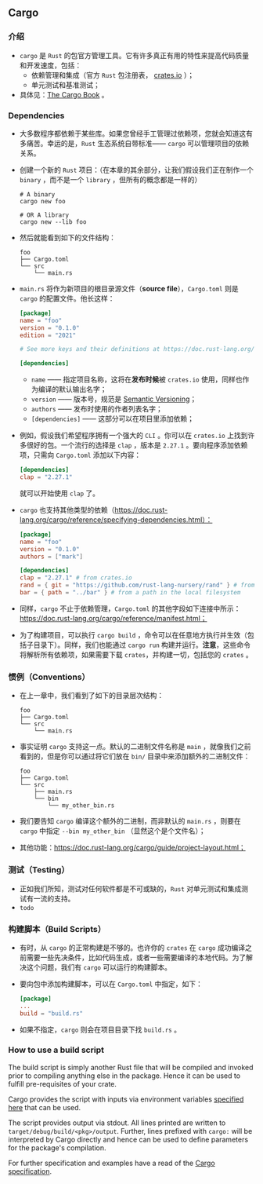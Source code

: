 ## Cargo

### 介绍

- `cargo` 是 `Rust` 的包官方管理工具。它有许多真正有用的特性来提高代码质量和开发速度，包括：
  - 依赖管理和集成（官方 `Rust` 包注册表， [crates.io](https://crates.io/) ）；
  - 单元测试和基准测试；
- 具体见：[The Cargo Book](https://doc.rust-lang.org/cargo/) 。



### Dependencies

- 大多数程序都依赖于某些库。如果您曾经手工管理过依赖项，您就会知道这有多痛苦。幸运的是，`Rust` 生态系统自带标准—— `cargo` 可以管理项目的依赖关系。

- 创建一个新的 `Rust` 项目：（在本章的其余部分，让我们假设我们正在制作一个 `binary` ，而不是一个 `library` ，但所有的概念都是一样的）

  ```shell
  # A binary
  cargo new foo
  
  # OR A library
  cargo new --lib foo
  ```

- 然后就能看到如下的文件结构：

  ```shell
  foo
  ├── Cargo.toml
  └── src
      └── main.rs
  ```

- `main.rs` 将作为新项目的根目录源文件（**source file**），`Cargo.toml` 则是 `cargo` 的配置文件。他长这样：

  ```toml
  [package]
  name = "foo"
  version = "0.1.0"
  edition = "2021"
  
  # See more keys and their definitions at https://doc.rust-lang.org/cargo/reference/manifest.html
  
  [dependencies]
  ```

  - `name` —— 指定项目名称，这将在**发布时候**被 `crates.io` 使用，同样也作为编译的默认输出名字；
  - `version` —— 版本号，规范是 [Semantic Versioning](http://semver.org/)；
  - `authors` —— 发布时使用的作者列表名字；
  - `[dependencies]` —— 这部分可以在项目里添加依赖；

- 例如，假设我们希望程序拥有一个强大的 `CLI` 。你可以在 `crates.io` 上找到许多很好的包。一个流行的选择是 `clap` ，版本是 `2.27.1` 。要向程序添加依赖项，只需向 `Cargo.toml` 添加以下内容：

  ```toml
  [dependencies]
  clap = "2.27.1"
  ```

  就可以开始使用 `clap` 了。

- `cargo` 也支持其他类型的依赖（https://doc.rust-lang.org/cargo/reference/specifying-dependencies.html）：

  ```toml
  [package]
  name = "foo"
  version = "0.1.0"
  authors = ["mark"]
  
  [dependencies]
  clap = "2.27.1" # from crates.io
  rand = { git = "https://github.com/rust-lang-nursery/rand" } # from online repo
  bar = { path = "../bar" } # from a path in the local filesystem
  ```

- 同样，`cargo` 不止于依赖管理，`Cargo.toml` 的其他字段如下连接中所示：https://doc.rust-lang.org/cargo/reference/manifest.html；

- 为了构建项目，可以执行 `cargo build` ，命令可以在任意地方执行并生效（包括子目录下）。同样，我们也能通过 `cargo run` 构建并运行。**注意**，这些命令将解析所有依赖项，如果需要下载 `crates`，并构建一切，包括您的 `crates` 。



### 惯例（Conventions）

- 在上一章中，我们看到了如下的目录层次结构：

  ```shell
  foo
  ├── Cargo.toml
  └── src
      └── main.rs
  ```

- 事实证明 `cargo` 支持这一点。默认的二进制文件名称是 `main` ，就像我们之前看到的，但是你可以通过将它们放在 `bin/` 目录中来添加额外的二进制文件：

  ```shell
  foo
  ├── Cargo.toml
  └── src
      ├── main.rs
      └── bin
          └── my_other_bin.rs
  ```

- 我们要告知 `cargo` 编译这个额外的二进制，而非默认的 `main.rs` ，则要在 `cargo` 中指定 `--bin my_other_bin` （显然这个是个文件名）；
- 其他功能：https://doc.rust-lang.org/cargo/guide/project-layout.html；



### 测试（Testing）

- 正如我们所知，测试对任何软件都是不可或缺的，`Rust` 对单元测试和集成测试有一流的支持。
- `todo`



### 构建脚本（Build Scripts）

- 有时，从 `cargo` 的正常构建是不够的。也许你的 `crates` 在 `cargo` 成功编译之前需要一些先决条件，比如代码生成，或者一些需要编译的本地代码。为了解决这个问题，我们有 `cargo` 可以运行的构建脚本。

- 要向包中添加构建脚本，可以在 `Cargo.toml` 中指定，如下：

  ```toml
  [package]
  ...
  build = "build.rs"
  ```

- 如果不指定，`cargo` 则会在项目目录下找 `build.rs` 。



### How to use a build script

The build script is simply another Rust file that will be compiled and invoked prior to compiling anything else in the package. Hence it can be used to fulfill pre-requisites of your crate.

Cargo provides the script with inputs via environment variables [specified here](https://doc.rust-lang.org/cargo/reference/environment-variables.html#environment-variables-cargo-sets-for-build-scripts) that can be used.

The script provides output via stdout. All lines printed are written to `target/debug/build/<pkg>/output`. Further, lines prefixed with `cargo:` will be interpreted by Cargo directly and hence can be used to define parameters for the package's compilation.

For further specification and examples have a read of the [Cargo specification](https://doc.rust-lang.org/cargo/reference/build-scripts.html).